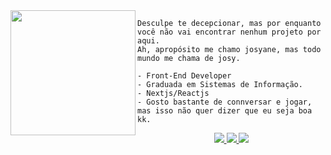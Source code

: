 
<img align="left" height="200" src="https://64.media.tumblr.com/6460796cd1492067ff7e3b406ac02884/d7f60dab526b66fc-72/s250x400/85032443665333701d6deba99c0b2ef05291ac41.gifv"/>
    
    Desculpe te decepcionar, mas por enquanto você não vai encontrar nenhum projeto por aqui. 
    Ah, apropósito me chamo josyane, mas todo mundo me chama de josy.
    
    - Front-End Developer
    - Graduada em Sistemas de Informação. 
    - Nextjs/Reactjs
    - Gosto bastante de connversar e jogar, mas isso não quer dizer que eu seja boa kk.

 

<p align="center">
   <a href="https://www.linkedin.com/in/josyscript/">
    <img src="https://img.shields.io/badge/LinkedIn-230f2b?style=for-the-badge&logo=linkedin&logoColor=white" />
  </a>
  <a href="http://twitter.com/josyscript">
    <img src="https://img.shields.io/twitter/follow/josyscript?label=Twitter&logo=twitter&style=for-the-badge&logoColor=white&labelColor=f21d41&color=fedcba" />
  </a>
   <a href="https://www.instagram.com/josyscripts/">
    <img src="https://img.shields.io/badge/Instagram-230f2b?style=for-the-badge&logo=instagram&logoColor=white" />
  </a>
</p>


<!--
is a ✨ _special_ ✨ repository because its `README.md` (this file) appears on your GitHub profile.

Here are some ideas to get you started:

- 🔭 I’m currently working on ...
- 🌱 I’m currently learning ...
- 👯 I’m looking to collaborate on ...
- 🤔 I’m looking for help with ...
- 💬 Ask me about ...
- 📫 How to reach me: ...
- 😄 Pronouns: ...
- ⚡ Fun fact: ...
-->
